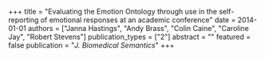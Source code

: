+++
title = "Evaluating the Emotion Ontology through use in the self-reporting of emotional responses at an academic conference"
date = 2014-01-01
authors = ["Janna Hastings", "Andy Brass", "Colin Caine", "Caroline Jay", "Robert Stevens"]
publication_types = ["2"]
abstract = ""
featured = false
publication = "*J. Biomedical Semantics*"
+++

